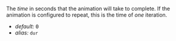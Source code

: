 The _time_ in seconds that the animation will take to complete. If the animation is configured to repeat, this is the time of _one_ iteration.

* _default:_ <samp class="number">0</samp>
* _alias:_ <code>dur</code>